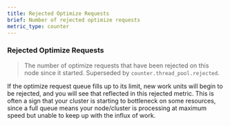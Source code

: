 ```yaml
---
title: Rejected Optimize Requests
brief: Number of rejected optimize requests
metric_type: counter
---
```

### Rejected Optimize Requests

> The number of optimize requests that have been rejected on this node since it started. Superseded by `counter.thread_pool.rejected`.

If the optimize request queue fills up to its limit, new work units will begin to be rejected, and you will see that reflected in this rejected metric. This is often a sign that your cluster is starting to bottleneck on some resources, since a full queue means your node/cluster is processing at maximum speed but unable to keep up with the influx of work.
